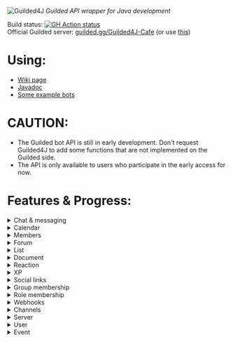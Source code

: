 ![Guilded4J](https://user-images.githubusercontent.com/40854260/163506743-1fdac3d2-f585-46d4-b365-c60ca5208eae.png)
_Guilded API wrapper for Java development_

Build status: [![GH Action status](https://github.com/MCUmbrella/Guilded4J/actions/workflows/maven.yml/badge.svg?branch=master)](https://github.com/MCUmbrella/Guilded4J/actions/workflows/maven.yml)<br>
Official Guilded server: [guilded.gg/Guilded4J-Cafe](https://www.guilded.gg/Guilded4J-Cafe) (or use [this](https://www.guilded.gg/r/zzzE8VxJNR?i=8412wg5d))<br>
# Using:
- [Wiki page](https://github.com/MCUmbrella/Guilded4J/wiki)
- [Javadoc](http://docs.floatationdevice.vip/guilded4j/)
- [Some example bots](https://github.com/MCUmbrella/Guilded4J-Examples)
# CAUTION:
- The Guilded bot API is still in early development. Don't request Guilded4J to add some functions that are not implemented on the Guilded side.
- The API is only available to users who participate in the early access for now.<br>
# Features & Progress:
<details><summary>Chat & messaging</summary><p>

- [x] Create message - createChannelMessage()
- [x] Delete message - deleteChannelMessage()
- [x] Update message - updateChannelMessage()
- [x] Get message info - getChannelMessage()
- [x] Get messages - getChannelMessages()

</p></details>

<details><summary>Calendar</summary><p>

- [x] Create event - createCalendarEvent()
- [x] Delete event - deleteCalendarEvent()
- [x] Update event - updateCalendarEvent()
- [x] Get event info - getCalendarEvent()
- [x] Get events - getCalendarEvents()
- [x] Create or update RSVP - updateCalendarEventRsvp()
- [x] Get RSVPs - getCalendarEventRsvps()
- [x] Delete RSVP - deleteCalendarEventRsvp()
- [x] Get RSVP info - getCalendarEventRsvp()

</p></details>

<details><summary>Members</summary><p>

- [x] Update/delete nickname - setMemberNickname()
- [x] Get member info - getServerMember()
- [x] Kick server member - kickServerMember()
- [x] Get member list - getServerMembers()
- [x] Get member ban info - getServerMemberBan()
- [x] Ban server member - banServerMember()
- [x] Unban server member - unbanServerMember()
- [x] Get member ban list - getServerMemberBans()

</p></details>

<details><summary>Forum</summary><p>

- [x] Create forum topic - createForumTopic()
- [x] Update forum topic - updateForumTopic()
- [x] Delete forum topic - deleteForumTopic()
- [x] Get forum topic info - getForumTopic()
- [x] Get forum topic list - getForumTopics()
- [x] Pin a forum topic - pinForumTopic()
- [x] Unpin a forum topic - unpinForumTopic()
- [x] Lock a forum topic - lockForumTopic()
- [x] Unlock a forum topic - unlockForumTopic()
- [x] Create a forum topic comment - createForumTopicComment()
- [x] Update a forum topic comment - updateForumTopicComment()
- [x] Delete a forum topic comment - deleteForumTopicComment()
- [x] Get a comment on a forum topic - getForumTopicComment()
- [x] Get a forum topic's comments - getForumTopicComments()

</p></details>

<details><summary>List</summary><p>

- [x] Create list item - createListItem()
- [x] Get list items - getListItems()
- [x] Get a list item - getListItem()
- [x] Update list item - updateListItem()
- [x] Delete list item - deleteListItem()
- [x] Completed list item - completeListItem()
- [x] Uncomplted list item - uncompleteListItem()

</p></details>

<details><summary>Document</summary><p>

- [x] Create document - createDoc()
- [x] Update document - updateDoc()
- [x] Delete document - deleteDoc()
- [x] Get document info - getDoc()
- [x] Get last 50 updated docs - getChannelDocs()

</p></details>

<details><summary>Reaction</summary><p>

- [x] Add reaction - createContentReaction()
- [x] Remove reaction - deleteContentReaction()

</p></details>

<details><summary>XP</summary><p>

- [x] Add XP to user - awardUserXp()
- [x] Add XP to all users with specified role - awardRoleXp()
- [x] Set XP of user - setUserXp()

</p></details>

<details><summary>Social links</summary><p>

- [x] Get member's social link - getSocialLink()

</p></details>

<details><summary>Group membership</summary><p>

- [x] Add member to group - addGroupMember()
- [x] Remove member from group - removeGroupMember()

</p></details>

<details><summary>Role membership</summary><p>

- [x] Get member's role(s) - getMemberRoles()
- [x] Assign role to member - addRoleMember()
- [x] Remove role from member - removeRoleMember()

</p></details>

<details><summary>Webhooks</summary><p>

- [x] Create webhook - createWebhook()
- [x] Get webhooks - getWebhooks()
- [x] Update webhook - updateWebhook()
- [x] Delete webhook - deleteWebhook()
- [x] Get webhook info - getWebhook()

</p></details>

<details><summary>Channels</summary><p>

- [x] Create channel - createServerChannel()
- [x] Update channel - updateServerChannel()
- [x] Delete channel - deleteServerChannel()
- [x] Get channel info - getServerChannel()
- [ ] Get channel list - getServerChannels()

</p></details>

<details><summary>Server</summary><p>

- [x] Get server info - getServer()

</p></details>

<details><summary>User</summary><p>

- [ ] Get user info - getUser()

</p></details>

<details><summary>Event</summary><p>

- [x] BotServerMembershipCreatedEvent
- [x] BotServerMembershipDeletedEvent
- [x] CalendarEventCreatedEvent
- [x] CalendarEventDeletedEvent
- [x] CalendarEventRsvpDeletedEvent
- [x] CalendarEventRsvpManyUpdatedEvent
- [x] CalendarEventRsvpUpdatedEvent
- [x] CalendarEventUpdatedEvent
- [x] ChannelMessageReactionCreatedEvent
- [x] ChannelMessageReactionDeletedEvent
- [x] ChatMessageCreatedEvent
- [x] ChatMessageDeletedEvent
- [x] ChatMessageUpdatedEvent
- [x] DocCreatedEvent
- [x] DocDeletedEvent
- [x] DocUpdatedEvent
- [x] ForumTopicCreatedEvent
- [x] ForumTopicDeletedEvent
- [x] ForumTopicUpdatedEvent
- [x] ForumTopicCommentCreatedEvent
- [x] ForumTopicCommentUpdatedEvent
- [x] ForumTopicCommentDeletedEvent
- [x] ForumTopicPinnedEvent
- [x] ForumTopicUnpinnedEvent
- [x] ForumTopicReactionCreatedEvent
- [x] ForumTopicReactionDeletedEvent
- [x] ForumTopicCommentReactionCreatedEvent
- [x] ForumTopicCommentReactionDeletedEvent
- [x] ForumTopicLockedEvent
- [x] ForumTopicUnlockedEvent
- [x] GuildedWebsocketClosedEvent
- [x] GuildedWebsocketWelcomeEvent
- [x] ListItemCompletedEvent
- [x] ListItemCreatedEvent
- [x] ListItemDeletedEvent
- [x] ListItemUncompletedEvent
- [x] ListItemUpdatedEvent
- [x] ServerChannelCreatedEvent
- [x] ServerChannelDeletedEvent
- [x] ServerChannelUpdatedEvent
- [x] ServerMemberBannedEvent
- [x] ServerMemberJoinedEvent
- [x] ServerMemberRemovedEvent
- [x] ServerMemberUnbannedEvent
- [x] ServerMemberUpdatedEvent
- [x] ServerRolesUpdatedEvent
- [x] ServerWebhookCreatedEvent
- [x] ServerWebhookUpdatedEvent
- [x] ServerXpAddedEvent

</p></details>
